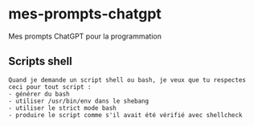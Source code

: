 # mes-prompts-chatgpt
Mes prompts ChatGPT pour la programmation

## Scripts shell
```
Quand je demande un script shell ou bash, je veux que tu respectes ceci pour tout script :
- générer du bash
- utiliser /usr/bin/env dans le shebang
- utiliser le strict mode bash
- produire le script comme s'il avait été vérifié avec shellcheck
```

